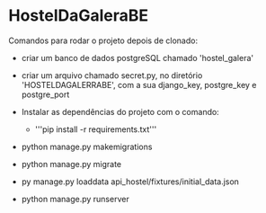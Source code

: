 # HostelDaGaleraBE

Comandos para rodar o projeto depois de clonado:

- criar um banco de dados postgreSQL chamado 'hostel_galera'

- criar um arquivo chamado secret.py, no diretório 'HOSTELDAGALERRABE', com a sua django_key, postgre_key e postgre_port

- Instalar as dependências do projeto com o comando:
    - '''pip install -r requirements.txt'''

- python manage.py makemigrations
- python manage.py migrate
- py manage.py loaddata api_hostel/fixtures/initial_data.json
- python manage.py runserver
